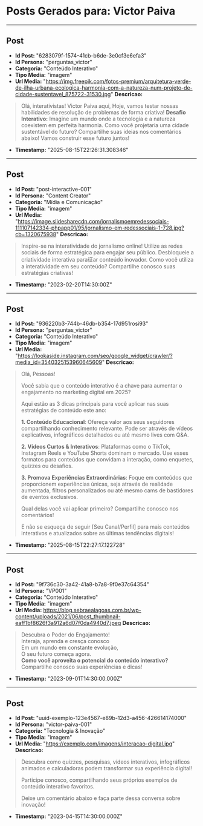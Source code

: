 # Posts Gerados para: Victor Paiva

---

## Post
- **Id Post:** "6283079f-1574-41cb-b6de-3e0cf3e6efa3"
- **Id Persona:** "perguntas_victor"
- **Categoria:** "Conteúdo Interativo"
- **Tipo Media:** "imagem"
- **Url Media:** "https://img.freepik.com/fotos-premium/arquitetura-verde-de-ilha-urbana-ecologica-harmonia-com-a-natureza-num-projeto-de-cidade-sustentavel_875722-31530.jpg"
**Descricao:**
> Olá, interativistas! Victor Paiva aqui,
> Hoje, vamos testar nossas habilidades de resolução de problemas de forma criativa!
> **Desafio Interativo:** Imagine um mundo onde a tecnologia e a natureza coexistem em perfeita harmonia. Como você projetaria uma cidade sustentável do futuro?
> Compartilhe suas ideias nos comentários abaixo! Vamos construir esse futuro juntos!
- **Timestamp:** "2025-08-15T22:26:31.308346"

---

## Post
- **Id Post:** "post-interactive-001"
- **Id Persona:** "Content Creator"
- **Categoria:** "Mídia e Comunicação"
- **Tipo Media:** "imagem"
- **Url Media:** "https://image.slidesharecdn.com/jornalismoemredessociais-111107142334-phpapp01/95/jornalismo-em-redessociais-1-728.jpg?cb=1320675938"
**Descricao:**
> Inspire-se na interatividade do jornalismo online!
> Utilize as redes sociais de forma estratégica para engajar seu público.
> Desbloqueie a criatividade interativa para征ar conteúdo inovador.
> Como você utiliza a interatividade em seu conteúdo?
> Compartilhe conosco suas estratégias criativas!
- **Timestamp:** "2023-02-20T14:30:00Z"

---

## Post
- **Id Post:** "936220b3-744b-46db-b354-17d951rosi93"
- **Id Persona:** "perguntas_victor"
- **Categoria:** "Conteúdo Interativo"
- **Tipo Media:** "imagem"
- **Url Media:** "https://lookaside.instagram.com/seo/google_widget/crawler/?media_id=3540325153960645609"
**Descricao:**
> Olá, Pessoas! 
> 
> Você sabia que o conteúdo interativo é a chave para aumentar o engajamento no marketing digital em 2025? 
> 
> Aqui estão as 3 dicas principais para você aplicar nas suas estratégias de conteúdo este ano:
> 
> **1. Conteúdo Educacional**: Ofereça valor aos seus seguidores compartilhando conhecimento relevante. Pode ser através de vídeos explicativos, infográficos detalhados ou até mesmo lives com Q&A.
> 
> **2. Vídeos Curtos & Interativos**: Plataformas como o TikTok, Instagram Reels e YouTube Shorts dominam o mercado. Use esses formatos para conteúdos que convidam a interação, como enquetes, quizzes ou desafios.
> 
> **3. Promova Experiências Extraordinárias**: Foque em conteúdos que proporcionem experiências únicas, seja através de realidade aumentada, filtros personalizados ou até mesmo cams de bastidores de eventos exclusivos.
> 
> Qual delas você vai aplicar primeiro? Compartilhe conosco nos comentários!
> 
> E não se esqueça de seguir [Seu Canal/Perfil] para mais conteúdos interativos e atualizados sobre as últimas tendências digitais!
- **Timestamp:** "2025-08-15T22:27:17.122728"

---

## Post
- **Id Post:** "9f736c30-3a42-41a8-b7a8-9f0e37c64354"
- **Id Persona:** "VP001"
- **Categoria:** "Conteúdo Interativo"
- **Tipo Media:** "imagem"
- **Url Media:** https://blog.sebraealagoas.com.br/wp-content/uploads/2021/06/post_thumbnail-eaff1bf8626f3a912a6d07f0da4940d7.jpeg
**Descricao:**
> Descubra o Poder do Engajamento!  
> Interaja, aprenda e cresça conosco  
> Em um mundo em constante evolução,  
> O seu futuro começa agora.  
> **Como você aproveita o potencial do conteúdo interativo?**  
> Compartilhe conosco suas experiências e dicas! 
- **Timestamp:** "2023-09-01T14:30:00.000Z"

---

## Post
- **Id Post:** "uuid-exemplo-123e4567-e89b-12d3-a456-426614174000"
- **Id Persona:** "victor-paiva-001"
- **Categoria:** "Tecnologia & Inovação"
- **Tipo Media:** "imagem"
- **Url Media:** "https://exemplo.com/imagens/interacao-digital.jpg"
**Descricao:**
> Descubra como quizzes, pesquisas, vídeos interativos, infográficos animados e calculadoras podem transformar sua experiência digital!
> 
> Participe conosco, compartilhando seus próprios exemplos de conteúdo interativo favoritos.
> 
> Deixe um comentário abaixo e faça parte dessa conversa sobre inovação!
- **Timestamp:** "2023-04-15T14:30:00.000Z"